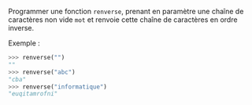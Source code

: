 Programmer une fonction `renverse`, prenant en paramètre une chaîne de caractères non vide
`mot` et renvoie cette chaîne de caractères en ordre inverse.

Exemple :

```python
>>> renverse("")
""
>>> renverse("abc")
"cba"
>>> renverse("informatique")
"euqitamrofni"
```
